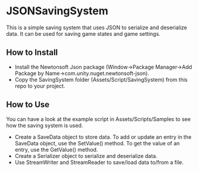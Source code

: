 # JSONSavingSystem
This is a simple saving system that uses JSON to serialize and deserialize data. It can be used for saving game states and game settings.

## How to Install

* Install the Newtonsoft Json package (Window->Package Manager->Add Package by Name->com.unity.nuget.newtonsoft-json).
* Copy the SavingSystem folder (Assets/Script/SavingSystem) from this repo to your project.

## How to Use

You can have a look at the example script in Assets/Scripts/Samples to see how the saving system is used.
* Create a SaveData object to store data. To add or update an entry in the SaveData object, use the SetValue() method. To get the value of an entry, use the GetValue() method.
* Create a Serializer object to serialize and deserialize data.
* Use StreamWriter and StreamReader to save/load data to/from a file.
